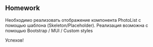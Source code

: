 ## Homework

Необходимо реализовать отображение компонента PhotoList с помощью шаблона (Skeleton/Placeholder). Реализация возможна с помощью Bootstrap / MUI / Custom styles

Успехов!
